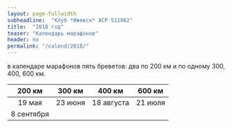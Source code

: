 ```yaml
---
layout: page-fullwidth
subheadline:  "Клуб *Ижевск* ACP 511062"
title:  "2018 год"
teaser: "Календарь марафонов"
header: no
permalink: "/calend/2018/"
---
```



в календаре марафонов пять бреветов: два по 200 км и по одному 300, 400, 600 км.

<table>
<thead>
<tr class="header">
<th align="center"> 200 км</th>
<th align="center"> 300 км</th>
<th align="center"> 400 км</th>
<th align="center"> 600 км</th>
</tr>
</thead>
<tbody>
<tr>
<td markdown="span" align="center">19 мая</td>
<td markdown="span" align="center">23 июня</td>
<td markdown="span" align="center">18 августа</td>
<td markdown="span" align="center">21 июля</td>
</tr>
<tr>
<td markdown="span" align="center">8 сентября</td>
<td markdown="span"> </td>
<td markdown="span"> </td>
<td markdown="span"> </td>
</tr>
</tbody>
</table>
